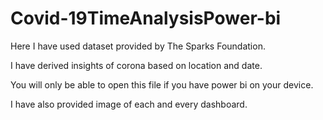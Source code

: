 # Covid-19TimeAnalysisPower-bi

Here I have used dataset provided by The Sparks Foundation.

I have derived insights of corona based on location and date.

You will only be able to open this file if you have power bi on your device.

I have also provided image of each and every dashboard.

